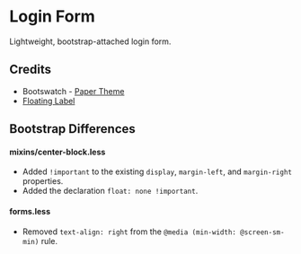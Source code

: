 # Login Form
Lightweight, bootstrap-attached login form.

## Credits
- Bootswatch - [Paper Theme](https://bootswatch.com/paper)
- [Floating Label](http://jsfiddle.net/RyanWalters/z9ymd852/)

## Bootstrap Differences

#### mixins/center-block.less
- Added `!important` to the existing `display`, `margin-left`, and `margin-right` properties.
- Added the declaration `float: none !important`.

#### forms.less
- Removed `text-align: right` from the `@media (min-width: @screen-sm-min)` rule.
